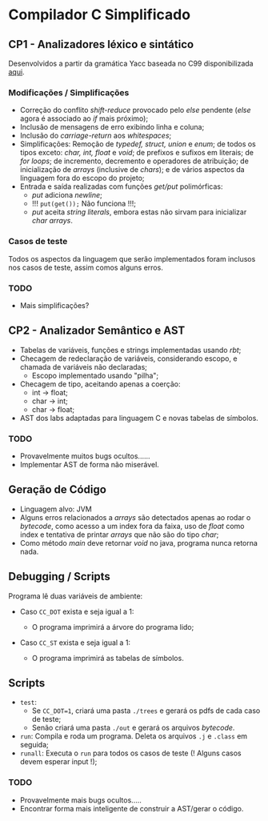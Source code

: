 # Compilador C Simplificado

## CP1 - Analizadores léxico e sintático

Desenvolvidos a partir da gramática Yacc baseada no C99
disponibilizada [aqui](http://www.quut.com/c/ANSI-C-grammar-y-1999.html).

### Modificações / Simplificações

- Correção do conflito *shift-reduce* provocado pelo *else* pendente (*else* agora é 
associado ao *if* mais próximo);
- Inclusão de mensagens de erro exibindo linha e coluna;
- Inclusão do *carriage-return* aos *whitespaces*;
- Simplificações: Remoção de *typedef, struct, union* e *enum*;
de todos os tipos exceto: *char, int, float* e *void*;
de prefixos e sufixos em literais;
de *for loops*;
de incremento, decremento e operadores de atribuição;
de inicialização de *arrays* (inclusive de *chars*);
e de vários aspectos da linguagem fora do escopo do projeto;
- Entrada e saída realizadas com funções *get/put* polimórficas:
    - *put* adiciona *newline*;
    - !!! `put(get());` Não funciona !!!;
    - *put* aceita *string literals*, embora estas não sirvam para inicializar *char arrays*.

### Casos de teste

Todos os aspectos da linguagem que serão implementados foram inclusos nos casos de teste, assim
comos alguns erros.

### TODO
- Mais simplificações?

## CP2 - Analizador Semântico e AST

- Tabelas de variáveis, funções e strings implementadas usando *rbt*;
- Checagem de redeclaração de variáveis, considerando escopo, e chamada de variáveis não declaradas;
    - Escopo implementado usando "pilha";
- Checagem de tipo, aceitando apenas a coerção:
    - int -> float;
    - char -> int;
    - char -> float;
- AST dos labs adaptadas para linguagem C e novas tabelas de símbolos.

### TODO
- Provavelmente muitos bugs ocultos......
- Implementar AST de forma não miserável.

## Geração de Código
- Linguagem alvo: JVM
- Alguns erros relacionados a *arrays* são detectados apenas ao rodar o *bytecode*, como acesso a um index
fora da faixa, uso de *float* como index e tentativa de printar *arrays* que não são do tipo *char*;
- Como método *main* deve retornar *void* no java, programa nunca retorna nada.

## Debugging / Scripts
Programa lê duas variáveis de ambiente:
- Caso `CC_DOT` exista e seja igual a 1:
    - O programa imprimirá a árvore do programa lido;

- Caso `CC_ST` exista e seja igual a 1:
    - O programa imprimirá as tabelas de símbolos.

## Scripts
- `test`: 
    - Se `CC_DOT=1`, criará uma pasta `./trees` e gerará os pdfs de cada caso de teste;
    - Senão criará uma pasta `./out` e gerará os arquivos *bytecode*.
- `run`: Compila e roda um programa. Deleta os arquivos `.j` e `.class` em seguida;
- `runall`: Executa o `run` para todos os casos de teste (! Alguns casos devem esperar input !);

### TODO
- Provavelmente mais bugs ocultos.....
- Encontrar forma mais inteligente de construir a AST/gerar o código.

